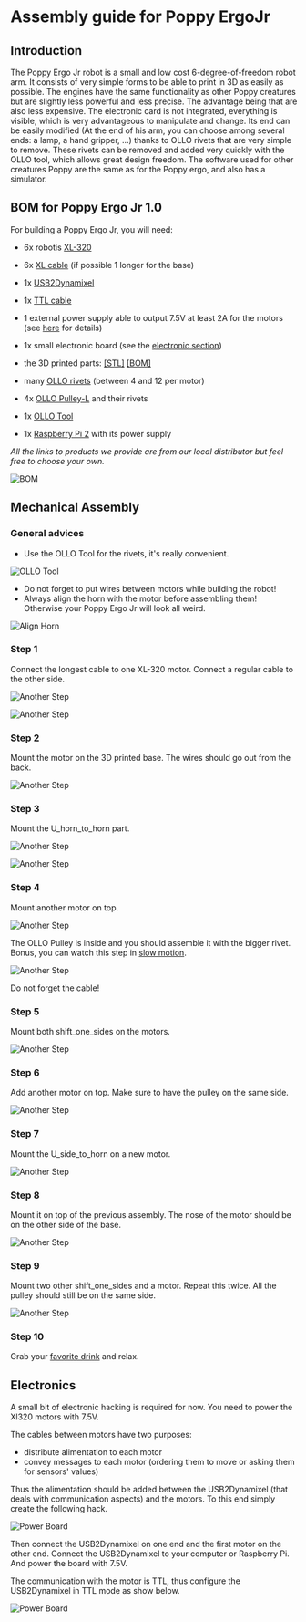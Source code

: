 # Assembly guide for Poppy ErgoJr

## Introduction


The Poppy Ergo Jr robot is a small and low cost 6-degree-of-freedom robot arm. 
It consists of very simple forms to be able to print in 3D as easily as possible.
The engines have the same functionality as other Poppy  creatures but are slightly less powerful and less precise. The advantage being that are also less expensive.
The electronic card is not integrated, everything is visible, which is very advantageous to manipulate and change.
Its end can be easily modified (At the end of his arm, you can choose among several ends: a lamp, a hand gripper, ...) thanks to OLLO  rivets that are very simple to remove. These rivets can be removed and added very quickly with the OLLO tool, which allows great design freedom.
The software used for other creatures Poppy are the same as for the Poppy ergo, and also has a simulator.

## BOM for Poppy Ergo Jr 1.0

For building a Poppy Ergo Jr, you will need:
* 6x robotis [XL-320](http://www.generationrobots.com/en/401692-dynamixel-xl-320-servo-motor.html?search_query=OLLO&results=23)
* 6x [XL cable](http://www.generationrobots.com/en/401875-3p-160-mm-cables-for-xl-servos-x5.html) (if possible 1 longer for the base)
* 1x [USB2Dynamixel](http://www.generationrobots.com/en/400848-usb2dynamixel-robotis.html?search_query=usb2dynamixel&results=20)
* 1x [TTL cable](http://www.generationrobots.com/en/401739-3p-cable-set-bcs-3p01-for-dynamixel-servo-motors.html?search_query=mx+cable&results=336)

* 1 external power supply able to output 7.5V at least 2A for the motors (see [here](https://forum.poppy-project.org/t/birth-of-poppyergojr-and-support-for-low-cost-xl-320-motors/1052/10) for details)
* 1x small electronic board (see the [electronic section](electronic.md))


* the 3D printed parts: [[STL]](https://github.com/poppy-project/poppy-ergo-jr/releases/tag/beta3) [[BOM]](https://github.com/poppy-project/poppy-ergo-jr/blob/7a684493e02c7d1b3c9dd99e9e90fb65d717f90f/hardware/parts/BOM.md)
* many [OLLO rivets](http://www.generationrobots.com/en/401870-ollo-rivet-set-ors-10.html) (between 4 and 12 per motor)
* 4x [OLLO Pulley-L](http://www.generationrobots.com/en/401871-ollo-pulley-l-gray-5pcs.html?search_query=OLLO&results=23) and their rivets
* 1x [OLLO Tool](http://www.generationrobots.com/en/401872-ollo-tool.html)

* 1x [Raspberry Pi 2](https://www.raspberrypi.org/raspberry-pi-2-on-sale/) with its power supply

*All the links to products we provide are from our local distributor but feel free to choose your own.*

![BOM](../img/bom.jpg)

## Mechanical Assembly

### General advices

* Use the OLLO Tool for the rivets, it's really convenient.

![OLLO Tool](../img/assembly/ollo-tool.jpg)

* Do not forget to put wires between motors while building the robot!
* Always align the horn with the motor before assembling them! Otherwise your Poppy Ergo Jr will look all weird.

![Align Horn](../img/assembly/align-horn.png)


### Step 1

Connect the longest cable to one XL-320 motor. Connect a regular cable to the other side.

![Another Step](../img/assembly/step-1-1.jpg)

![Another Step](../img/assembly/step-1-2.jpg)

### Step 2

Mount the motor on the 3D printed base. The wires should go out from the back.

![Another Step](../img/assembly/step-2.jpg)

### Step 3

Mount the U_horn_to_horn part.

![Another Step](../img/assembly/step-3-1.jpg)

![Another Step](../img/assembly/step-3-2.jpg)

### Step 4

Mount another motor on top.

![Another Step](../img/assembly/step-4-1.jpg)

The OLLO Pulley is inside and you should assemble it with the bigger rivet. Bonus, you can watch this step in [slow motion](https://vimeo.com/125704291).

![Another Step](../img/assembly/step-4-2.jpg)

Do not forget the cable!


### Step 5

Mount both shift_one_sides on the motors.

![Another Step](../img/assembly/step-5.jpg)

### Step 6

Add another motor on top. Make sure to have the pulley on the same side.

![Another Step](../img/assembly/step-6.jpg)

### Step 7

Mount the U_side_to_horn on a new motor.

![Another Step](../img/assembly/step-7.jpg)

### Step 8

Mount it on top of the previous assembly. The nose of the motor should be on the other side of the base.

![Another Step](../img/assembly/step-8.jpg)

### Step 9

Mount two other shift_one_sides and a motor. Repeat this twice. All the pulley should still be on the same side.

![Another Step](../img/assembly/step-9.jpg)

### Step 10

Grab your [favorite drink](https://www.flickr.com/photos/poppy-project/16488256337/) and relax.

## Electronics

A small bit of electronic hacking is required for now. You need to power the Xl320 motors with 7.5V.

The cables between motors have two purposes:
- distribute alimentation to each motor
- convey messages to each motor (ordering them to move or asking them for sensors' values)

Thus the alimentation should be added between the USB2Dynamixel (that deals with communication aspects) and the motors. To this end simply create the following hack.

![Power Board](../img/electronic/power-board-xl320.png)

Then connect the USB2Dynamixel on one end and the first motor on the other end. Connect the USB2Dynamixel to your computer or Raspberry Pi. And power the board with 7.5V.

The communication with the motor is TTL, thus configure the USB2Dynamixel in TTL mode as show below.

![Power Board](../img/electronic/usb2dynamixel.jpg)
